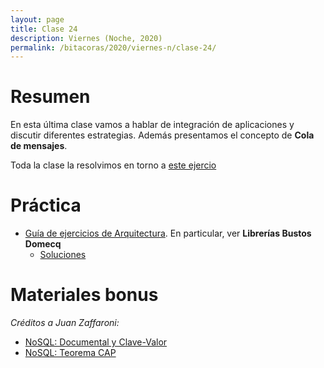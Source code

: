 ```yaml
---
layout: page
title: Clase 24
description: Viernes (Noche, 2020)
permalink: /bitacoras/2020/viernes-n/clase-24/
---
```


# Resumen

En esta última clase vamos a hablar de integración de aplicaciones y discutir diferentes estrategias. Además presentamos el concepto de **Cola de mensajes**.

Toda la clase la resolvimos en torno a [este ejercio](https://github.com/flbulgarelli/integration_patterns)

# Práctica

- [Guía de ejercicios de Arquitectura](https://docs.google.com/document/d/1snIOX5rNp3kwEkWF3R04-KuujUbMTOz1wanl3Rut0Ts/edit?usp=sharing). En particular, ver **Librerías Bustos Domecq**
    - [Soluciones](https://drive.google.com/drive/folders/1mI6cDlBqdsmv_tp-BTXqCVhTFplpylN6)

# Materiales bonus

_Créditos a Juan Zaffaroni:_

- [NoSQL: Documental y Clave-Valor](https://drive.google.com/file/d/0B27PgUCCYOICWmhRX3RHdWtGUk0/view)
- [NoSQL: Teorema CAP](https://drive.google.com/file/d/0B27PgUCCYOICWmhRX3RHdWtGUk0/view)
